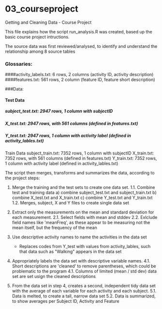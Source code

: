 # 03_courseproject
Getting and Cleaning Data - Course Project

This file explains how the script run_analysis.R was created, based up the basic course project intructions.

The source data was first reviewed/analysed, to identify and understand the relationship among 8 source tables

### Glossaries:
####activity_labels.txt: 6 rows, 2 columns (activity ID, activity description)
####features.txt: 561 rows, 2 column (feature ID, feature short description)

###Data:
####  Test Data
#####    subject_test.txt: 2947 rows, 1 column with subjectID
#####    X_test.txt: 2947 rows, with 561 columns (defined in features.txt)
#####    Y_test.txt: 2947 rows, 1 column with activity label (defined in activity_lables.txt)

  Train Data
    subject_train.txt: 7352 rows, 1 column with subjectID
    X_train.txt: 7352 rows, with 561 columns (defined in features.txt)
    Y_train.txt: 7352 rows, 1 column with activity label (defined in activity_lables.txt)

The script then merges, transforms and summarizes the data, according to the project steps:

1. Merge the training and the test sets to create one data set.
1.1. Combine test and training data
	a) combine subject_test.txt and subject_train.txt
	b) combine X_test.txt and X_train.txt
	c) combine Y_test.txt and Y_train.txt
1.2. Merges, subject, X and Y files to create single data set

2. Extract only the measurements on the mean and standard deviation for each measurement. 
2.1. Select fields with mean and stddev
2.2. Exlclude field names like 'meanFreq', as these appear to be measuring not the mean itself, but the frequency of the mean

3. Use descriptive activity names to name the activities in the data set
	- Replaces codes from Y_test with values from activity_lables, such that data such as "Walking" appears in the data set

4. Appropriately labels the data set with descriptive variable names. 
4.1. Short descriptions are 'cleaned' to remove parentheses, which could be problematic to the program
4.1. Columns of limited (mean / std dev) data set are set usign the cleaned descriptions

5. From the data set in step 4, creates a second, independent tidy data set with the average of each variable for each activity and each subject.
5.1. Data is melted, to create a tall, narrow data set
5.2. Data is summarized, to show averages per Subject ID, Activity and Feature
